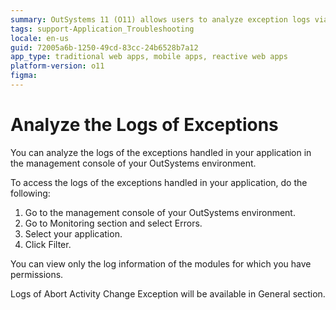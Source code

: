 ```yaml
---
summary: OutSystems 11 (O11) allows users to analyze exception logs via the management console by accessing the Monitoring section and filtering by application.
tags: support-Application_Troubleshooting
locale: en-us
guid: 72005a6b-1250-49cd-83cc-24b6528b7a12
app_type: traditional web apps, mobile apps, reactive web apps
platform-version: o11
figma:
---
```


# Analyze the Logs of Exceptions

You can analyze the logs of the exceptions handled in your application in the management console of your OutSystems environment.

To access the logs of the exceptions handled in your application, do the following:

1. Go to the management console of your OutSystems environment.
1. Go to Monitoring section and select Errors.
1. Select your application.
1. Click Filter. 

You can view only the log information of the modules for which you have permissions.

Logs of Abort Activity Change Exception will be available in General section.

